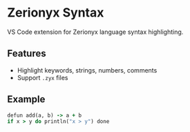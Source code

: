 # Zerionyx Syntax

VS Code extension for Zerionyx language syntax highlighting.

## Features

- Highlight keywords, strings, numbers, comments
- Support `.zyx` files

## Example

```ruby
defun add(a, b) -> a + b
if x > y do println("x > y") done
```
